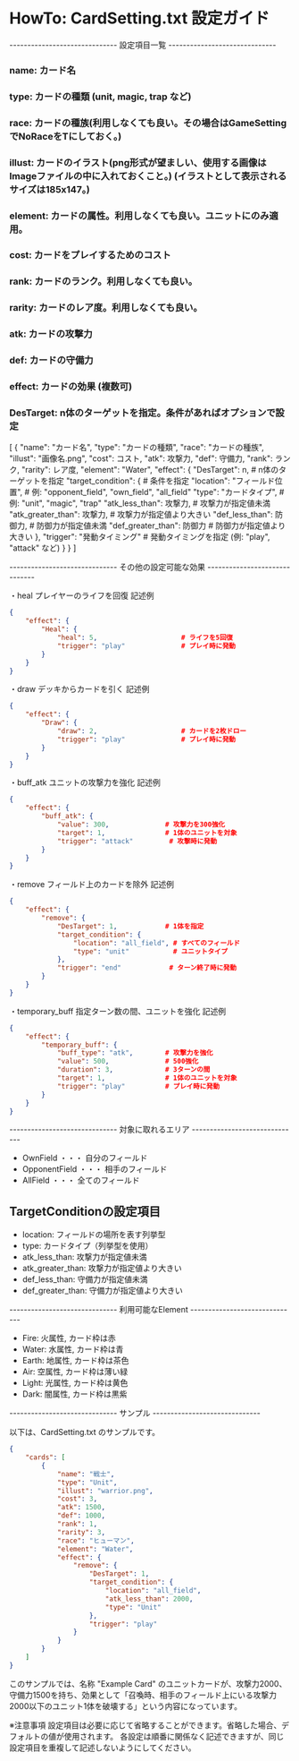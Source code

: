
# HowTo: CardSetting.txt 設定ガイド

------------------------------ 設定項目一覧 ------------------------------

### name: カード名
### type: カードの種類 (unit, magic, trap など)
### race: カードの種族(利用しなくても良い。その場合はGameSettingでNoRaceをTにしておく。)
### illust: カードのイラスト(png形式が望ましい、使用する画像はImageファイルの中に入れておくこと。) (イラストとして表示されるサイズは185x147。)
### element: カードの属性。利用しなくても良い。ユニットにのみ適用。
### cost: カードをプレイするためのコスト
### rank: カードのランク。利用しなくても良い。
### rarity: カードのレア度。利用しなくても良い。
### atk: カードの攻撃力
### def: カードの守備力
### effect: カードの効果 (複数可)
### DesTarget: n体のターゲットを指定。条件があればオプションで設定

[
    {
        "name": "カード名",
        "type": "カードの種類",
        "race": "カードの種族",
        "illust": "画像名.png",
        "cost": コスト,
        "atk": 攻撃力,
        "def": 守備力,
        "rank": ランク,
        "rarity": レア度,
        "element": "Water",
        "effect": {
            "DesTarget": n,                  # n体のターゲットを指定
            "target_condition": {            # 条件を指定
                "location": "フィールド位置", # 例: "opponent_field", "own_field", "all_field"
                "type": "カードタイプ",       # 例: "unit", "magic", "trap"
                "atk_less_than": 攻撃力,      # 攻撃力が指定値未満
                "atk_greater_than": 攻撃力,   # 攻撃力が指定値より大きい
                "def_less_than": 防御力,      # 防御力が指定値未満
                "def_greater_than": 防御力    # 防御力が指定値より大きい
            },
            "trigger": "発動タイミング"       # 発動タイミングを指定 (例: "play", "attack" など)
        }
    }
]

------------------------------ その他の設定可能な効果 ------------------------------

・heal  プレイヤーのライフを回復
記述例

```json
{
    "effect": {
        "Heal": {
            "heal": 5,                     # ライフを5回復
            "trigger": "play"              # プレイ時に発動
        }
    }
}
```

・draw  デッキからカードを引く
記述例

```json
{
    "effect": {
        "Draw": {
            "draw": 2,                     # カードを2枚ドロー
            "trigger": "play"              # プレイ時に発動
        }
    }
}
```

・buff_atk  ユニットの攻撃力を強化
記述例

```json
{
    "effect": {
        "buff_atk": {
            "value": 300,              # 攻撃力を300強化
            "target": 1,               # 1体のユニットを対象
            "trigger": "attack"         # 攻撃時に発動
        }
    }
}
```

・remove  フィールド上のカードを除外
記述例

```json
{
    "effect": {
        "remove": {
            "DesTarget": 1,            # 1体を指定
            "target_condition": {
                "location": "all_field", # すべてのフィールド
                "type": "unit"           # ユニットタイプ
            },
            "trigger": "end"            # ターン終了時に発動
        }
    }
}
```

・temporary_buff  指定ターン数の間、ユニットを強化
記述例

```json
{
    "effect": {
        "temporary_buff": {
            "buff_type": "atk",        # 攻撃力を強化
            "value": 500,              # 500強化
            "duration": 3,             # 3ターンの間
            "target": 1,               # 1体のユニットを対象
            "trigger": "play"          # プレイ時に発動
        }
    }
}
```

------------------------------ 対象に取れるエリア ------------------------------

- OwnField        ・・・ 自分のフィールド
- OpponentField   ・・・ 相手のフィールド
- AllField        ・・・ 全てのフィールド

## TargetConditionの設定項目 ##

- location:     フィールドの場所を表す列挙型
- type:         カードタイプ（列挙型を使用）
- atk_less_than: 攻撃力が指定値未満
- atk_greater_than: 攻撃力が指定値より大きい
- def_less_than: 守備力が指定値未満
- def_greater_than: 守備力が指定値より大きい

------------------------------ 利用可能なElement ------------------------------

- Fire:  火属性, カード枠は赤
- Water:  水属性, カード枠は青
- Earth:  地属性, カード枠は茶色
- Air:    空属性, カード枠は薄い緑
- Light:  光属性, カード枠は黄色
- Dark:   闇属性, カード枠は黒紫

------------------------------ サンプル ------------------------------

以下は、CardSetting.txt のサンプルです。

```json
{
    "cards": [
        {
            "name": "戦士",
            "type": "Unit",
            "illust": "warrior.png",
            "cost": 3,
            "atk": 1500,
            "def": 1000,
            "rank": 1,
            "rarity": 3,
            "race": "ヒューマン",
            "element": "Water",
            "effect": {
                "remove": {
                    "DesTarget": 1,
                    "target_condition": {
                        "location": "all_field",
                        "atk_less_than": 2000,
                        "type": "Unit"
                    },
                    "trigger": "play"
                }
            }
        }
    ]
}
```

このサンプルでは、名称 "Example Card" のユニットカードが、攻撃力2000、守備力1500を持ち、効果として「召喚時、相手のフィールド上にいる攻撃力2000以下のユニット1体を破壊する」という内容になっています。

※注意事項 
設定項目は必要に応じて省略することができます。省略した場合、デフォルトの値が使用されます。 
各設定は順番に関係なく記述できますが、同じ設定項目を重複して記述しないようにしてください。
